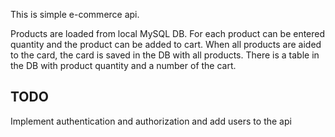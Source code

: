 This is simple e-commerce api.

Products are loaded from local MySQL DB.
For each product can be entered quantity and the product can be added to cart.
When all products are aided to the card, the card is saved in the DB with all products.
There is a table in the DB with product quantity and a number of the cart.

## TODO
Implement authentication and authorization and add users to the api
